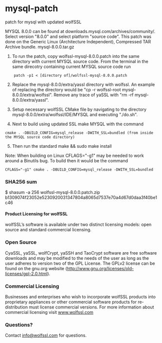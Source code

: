 # mysql-patch
patch for mysql with updated wolfSSL

MYSQL 8.0.0 can be found at downloads.mysql.com/archives/community/.
Select version "8.0.0" and select platform "source code". This patch was done on the Generic Linux (Architecture Independent), Compressed TAR Archive bundle. mysql-8.0.0.tar.gz

1) To run the patch, copy wolfssl-mysql-8.0.0.patch into the same directory with current MYSQL source code.
From the terminal in the same direcotry containing current MYSQL source code run
```
    patch -p1 < [directory of]/wolfssl-mysql-8.0.0.patch
```

2) Replace the mysql-8.0.0/extra/yassl directory with wolfssl. An example of replacing the directory would be "cp -r wolfssl-root mysql-8.0.0/extra/wolfssl". Remove any trace of yaSSL with "rm -rf mysql-8.0.0/extra/yassl".

3) Setup necessary wolfSSL CMake file by navigating to the directory mysql-8.0.0/extra/wolfssl/IDE/MYSQL and executing "./do.sh".

4) Next to build using updated SSL make MYSQL with the command
```
cmake . -DBUILD_CONFIG=mysql_release -DWITH_SSL=bundled (from inside the MYSQL source code directory)
```

5) Then run the standard make && sudo make install

Note: When building on Linux CFLAGS="-g1" may be needed to work around a Binutils bug. To build then it would be the command
```
CFLAGS="-g1" cmake . -DBUILD_CONFIG=mysql_release -DWITH_SSL=bundled
```

### SHA256 sum
$ shasum -a 256 wolfssl-mysql-8.0.0.patch.zip
b1309074f23052e5230920031347804a8065d7537e70a4d67d0daa3f40be1c46

#### Product Licensing for wolfSSL

wolfSSL’s software is available under two distinct licensing models: open source and standard commercial licensing.

### Open Source

CyaSSL, yaSSL, wolfCrypt, yaSSH and TaoCrypt software are free software downloads and may be modified to the needs of the user as long as the user adheres to version two of the GPL License. The GPLv2 license can be found on the gnu.org website (http://www.gnu.org/licenses/old-licenses/gpl-2.0.html).

### Commercial Licensing

Businesses and enterprises who wish to incorporate wolfSSL products into proprietary appliances or other commercial software products for re-distribution must license commercial versions. For more information about commercial licensing visit www.wolfssl.com

### Questions?
Contact info@wolfssl.com for questions.

